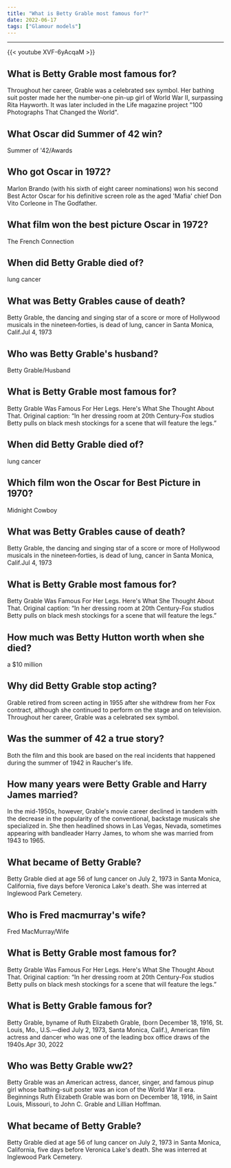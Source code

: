 ```yaml
---
title: "What is Betty Grable most famous for?"
date: 2022-06-17
tags: ["Glamour models"]
---
```


---
{{< youtube XVF-6yAcqaM >}}
## What is Betty Grable most famous for?
Throughout her career, Grable was a celebrated sex symbol. Her bathing suit poster made her the number-one pin-up girl of World War II, surpassing Rita Hayworth. It was later included in the Life magazine project "100 Photographs That Changed the World".

## What Oscar did Summer of 42 win?
Summer of '42/Awards

## Who got Oscar in 1972?
Marlon Brando (with his sixth of eight career nominations) won his second Best Actor Oscar for his definitive screen role as the aged 'Mafia' chief Don Vito Corleone in The Godfather.

## What film won the best picture Oscar in 1972?
The French Connection

## When did Betty Grable died of?
lung cancer

## What was Betty Grables cause of death?
Betty Grable, the dancing and singing star of a score or more of Hollywood musicals in the nineteen‐forties, is dead of lung, cancer in Santa Monica, Calif.Jul 4, 1973

## Who was Betty Grable's husband?
Betty Grable/Husband

## What is Betty Grable most famous for?
Betty Grable Was Famous For Her Legs. Here's What She Thought About That. Original caption: “In her dressing room at 20th Century-Fox studios Betty pulls on black mesh stockings for a scene that will feature the legs.”

## When did Betty Grable died of?
lung cancer

## Which film won the Oscar for Best Picture in 1970?
Midnight Cowboy

## What was Betty Grables cause of death?
Betty Grable, the dancing and singing star of a score or more of Hollywood musicals in the nineteen‐forties, is dead of lung, cancer in Santa Monica, Calif.Jul 4, 1973

## What is Betty Grable most famous for?
Betty Grable Was Famous For Her Legs. Here's What She Thought About That. Original caption: “In her dressing room at 20th Century-Fox studios Betty pulls on black mesh stockings for a scene that will feature the legs.”

## How much was Betty Hutton worth when she died?
a $10 million

## Why did Betty Grable stop acting?
Grable retired from screen acting in 1955 after she withdrew from her Fox contract, although she continued to perform on the stage and on television. Throughout her career, Grable was a celebrated sex symbol.

## Was the summer of 42 a true story?
Both the film and this book are based on the real incidents that happened during the summer of 1942 in Raucher's life.

## How many years were Betty Grable and Harry James married?
In the mid-1950s, however, Grable's movie career declined in tandem with the decrease in the popularity of the conventional, backstage musicals she specialized in. She then headlined shows in Las Vegas, Nevada, sometimes appearing with bandleader Harry James, to whom she was married from 1943 to 1965.

## What became of Betty Grable?
Betty Grable died at age 56 of lung cancer on July 2, 1973 in Santa Monica, California, five days before Veronica Lake's death. She was interred at Inglewood Park Cemetery.

## Who is Fred macmurray's wife?
Fred MacMurray/Wife

## What is Betty Grable most famous for?
Betty Grable Was Famous For Her Legs. Here's What She Thought About That. Original caption: “In her dressing room at 20th Century-Fox studios Betty pulls on black mesh stockings for a scene that will feature the legs.”

## What is Betty Grable famous for?
Betty Grable, byname of Ruth Elizabeth Grable, (born December 18, 1916, St. Louis, Mo., U.S.—died July 2, 1973, Santa Monica, Calif.), American film actress and dancer who was one of the leading box office draws of the 1940s.Apr 30, 2022

## Who was Betty Grable ww2?
Betty Grable was an American actress, dancer, singer, and famous pinup girl whose bathing-suit poster was an icon of the World War II era. Beginnings Ruth Elizabeth Grable was born on December 18, 1916, in Saint Louis, Missouri, to John C. Grable and Lillian Hoffman.

## What became of Betty Grable?
Betty Grable died at age 56 of lung cancer on July 2, 1973 in Santa Monica, California, five days before Veronica Lake's death. She was interred at Inglewood Park Cemetery.

